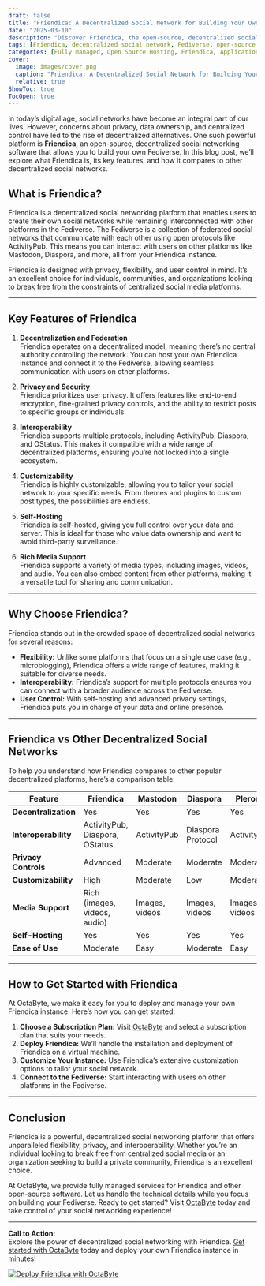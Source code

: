 ```yaml
---
draft: false
title: "Friendica: A Decentralized Social Network for Building Your Own Fediverse"
date: "2025-03-10"
description: "Discover Friendica, the open-source, decentralized social networking platform that empowers you to create your own Fediverse. Learn how Friendica stands out with its flexibility, privacy, and interoperability, and why it’s the perfect choice for building a truly decentralized social network."
tags: [Friendica, decentralized social network, Fediverse, open-source social media, self-hosted social network, privacy-focused social media, Friendica vs Mastodon, Friendica vs Diaspora, decentralized communication tools]
categories: [Fully managed, Open Source Hosting, Friendica, Applications, Forum Community, Fediverse]
cover:
  image: images/cover.png
  caption: "Friendica: A Decentralized Social Network for Building Your Own Fediverse"
  relative: true
ShowToc: true
TocOpen: true
---
```



In today’s digital age, social networks have become an integral part of our lives. However, concerns about privacy, data ownership, and centralized control have led to the rise of decentralized alternatives. One such powerful platform is **Friendica**, an open-source, decentralized social networking software that allows you to build your own Fediverse. In this blog post, we’ll explore what Friendica is, its key features, and how it compares to other decentralized social networks.

## What is Friendica?

Friendica is a decentralized social networking platform that enables users to create their own social networks while remaining interconnected with other platforms in the Fediverse. The Fediverse is a collection of federated social networks that communicate with each other using open protocols like ActivityPub. This means you can interact with users on other platforms like Mastodon, Diaspora, and more, all from your Friendica instance.

Friendica is designed with privacy, flexibility, and user control in mind. It’s an excellent choice for individuals, communities, and organizations looking to break free from the constraints of centralized social media platforms.

---

## Key Features of Friendica

1. **Decentralization and Federation**  
   Friendica operates on a decentralized model, meaning there’s no central authority controlling the network. You can host your own Friendica instance and connect it to the Fediverse, allowing seamless communication with users on other platforms.

2. **Privacy and Security**  
   Friendica prioritizes user privacy. It offers features like end-to-end encryption, fine-grained privacy controls, and the ability to restrict posts to specific groups or individuals.

3. **Interoperability**  
   Friendica supports multiple protocols, including ActivityPub, Diaspora, and OStatus. This makes it compatible with a wide range of decentralized platforms, ensuring you’re not locked into a single ecosystem.

4. **Customizability**  
   Friendica is highly customizable, allowing you to tailor your social network to your specific needs. From themes and plugins to custom post types, the possibilities are endless.

5. **Self-Hosting**  
   Friendica is self-hosted, giving you full control over your data and server. This is ideal for those who value data ownership and want to avoid third-party surveillance.

6. **Rich Media Support**  
   Friendica supports a variety of media types, including images, videos, and audio. You can also embed content from other platforms, making it a versatile tool for sharing and communication.

---

## Why Choose Friendica?

Friendica stands out in the crowded space of decentralized social networks for several reasons:

- **Flexibility:** Unlike some platforms that focus on a single use case (e.g., microblogging), Friendica offers a wide range of features, making it suitable for diverse needs.
- **Interoperability:** Friendica’s support for multiple protocols ensures you can connect with a broader audience across the Fediverse.
- **User Control:** With self-hosting and advanced privacy settings, Friendica puts you in charge of your data and online presence.

---

## Friendica vs Other Decentralized Social Networks

To help you understand how Friendica compares to other popular decentralized platforms, here’s a comparison table:

| Feature                | Friendica          | Mastodon           | Diaspora           | Pleroma            |
|------------------------|--------------------|--------------------|--------------------|--------------------|
| **Decentralization**   | Yes                | Yes                | Yes                | Yes                |
| **Interoperability**   | ActivityPub, Diaspora, OStatus | ActivityPub       | Diaspora Protocol  | ActivityPub        |
| **Privacy Controls**   | Advanced           | Moderate           | Moderate           | Moderate           |
| **Customizability**    | High               | Moderate           | Low                | Moderate           |
| **Media Support**      | Rich (images, videos, audio) | Images, videos | Images, videos     | Images, videos     |
| **Self-Hosting**       | Yes                | Yes                | Yes                | Yes                |
| **Ease of Use**        | Moderate           | Easy               | Moderate           | Easy               |

---

## How to Get Started with Friendica

At OctaByte, we make it easy for you to deploy and manage your own Friendica instance. Here’s how you can get started:

1. **Choose a Subscription Plan:** Visit [OctaByte](https://octabyte.io) and select a subscription plan that suits your needs.
2. **Deploy Friendica:** We’ll handle the installation and deployment of Friendica on a virtual machine.
3. **Customize Your Instance:** Use Friendica’s extensive customization options to tailor your social network.
4. **Connect to the Fediverse:** Start interacting with users on other platforms in the Fediverse.

---

## Conclusion

Friendica is a powerful, decentralized social networking platform that offers unparalleled flexibility, privacy, and interoperability. Whether you’re an individual looking to break free from centralized social media or an organization seeking to build a private community, Friendica is an excellent choice.

At OctaByte, we provide fully managed services for Friendica and other open-source software. Let us handle the technical details while you focus on building your Fediverse. Ready to get started? Visit [OctaByte](https://octabyte.io) today and take control of your social networking experience!

---

**Call to Action:**  
Explore the power of decentralized social networking with Friendica. [Get started with OctaByte](https://octabyte.io) today and deploy your own Friendica instance in minutes!

[![Deploy Friendica with OctaByte](/images/deploy-on-octabyte.png)](https://octabyte.io/fully-managed-open-source-services/applications/forum-community/friendica)